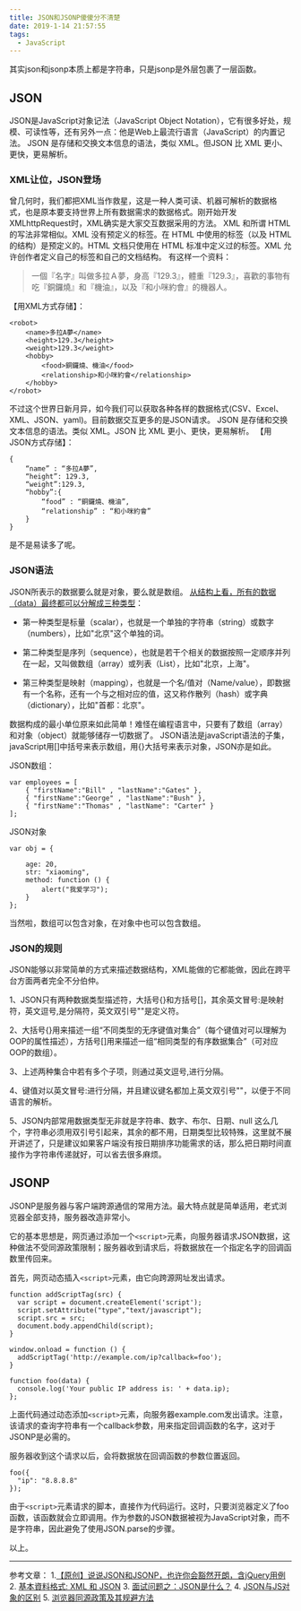 ```yaml
---
title: JSON和JSONP傻傻分不清楚
date: 2019-1-14 21:57:55
tags:
  - JavaScript
---
```


其实json和jsonp本质上都是字符串，只是jsonp是外层包裹了一层函数。

## JSON
JSON是JavaScript对象记法（JavaScript Object Notation），它有很多好处，规模、可读性等，还有另外一点：他是Web上最流行语言（JavaScript）的内置记法。
JSON 是存储和交换文本信息的语法，类似 XML。但JSON 比 XML 更小、更快，更易解析。

### XML让位，JSON登场
曾几何时，我们都把XML当作救星，这是一种人类可读、机器可解析的数据格式，也是原本要支持世界上所有数据需求的数据格式。刚开始开发XMLhttpRequest时，XML确实是大家交互数据采用的方法。
XML 和所谓 HTML 的写法非常相似。XML 没有预定义的标签。在 HTML 中使用的标签（以及 HTML 的结构）是预定义的。HTML 文档只使用在 HTML 标准中定义过的标签。XML 允许创作者定义自己的标签和自己的文档结构。
有这样一个资料：
> 一個『名字』叫做多拉Ａ夢，身高『129.3』，體重『129.3』，喜歡的事物有吃『銅鑼燒』和『機油』，以及『和小咪約會』的機器人。

【用XML方式存储】：
```
<robot>
	<name>多拉A夢</name>
	<height>129.3</height>
	<weight>129.3</weight>
	<hobby>
		<food>銅鑼燒、機油</food>
		<relationship>和小咪約會</relationship>
	</hobby>
</robot>
```

不过这个世界日新月异，如今我们可以获取各种各样的数据格式(CSV、Excel、XML、JSON、yaml)。目前数据交互更多的是JSON请求。
JSON 是存储和交换文本信息的语法。类似 XML。JSON 比 XML 更小、更快，更易解析。
【用JSON方式存储】：

```
{
	“name” : “多拉A夢”,
	“height”: 129.3,
	“weight”:129.3,
	“hobby”:{
		“food” : “銅鑼燒、機油”,
		“relationship” : “和小咪約會”
	}
}
```

是不是易读多了呢。
### JSON语法
JSON所表示的数据要么就是对象，要么就是数组。
[从结构上看，所有的数据（data）最终都可以分解成三种类型](http://www.ruanyifeng.com/blog/2009/05/data_types_and_json.html)：

- 第一种类型是标量（scalar），也就是一个单独的字符串（string）或数字（numbers），比如"北京"这个单独的词。

- 第二种类型是序列（sequence），也就是若干个相关的数据按照一定顺序并列在一起，又叫做数组（array）或列表（List），比如"北京，上海"。

- 第三种类型是映射（mapping），也就是一个名/值对（Name/value），即数据有一个名称，还有一个与之相对应的值，这又称作散列（hash）或字典（dictionary），比如"首都：北京"。

数据构成的最小单位原来如此简单！难怪在编程语言中，只要有了数组（array）和对象（object）就能够储存一切数据了。
JSON语法是javaScript语法的子集，javaScript用[]中括号来表示数组，用{}大括号来表示对象，JSON亦是如此。

JSON数组：
```
var employees = [
    { "firstName":"Bill" , "lastName":"Gates" },
    { "firstName":"George" , "lastName":"Bush" },
    { "firstName":"Thomas" , "lastName": "Carter" }
];
```
JSON对象
```
var obj = {

    age: 20,
    str: "xiaoming",
    method: function () {
        alert("我爱学习");
    }
};
```
当然啦，数组可以包含对象，在对象中也可以包含数组。
### JSON的规则
JSON能够以非常简单的方式来描述数据结构，XML能做的它都能做，因此在跨平台方面两者完全不分伯仲。

1、JSON只有两种数据类型描述符，大括号{}和方括号[]，其余英文冒号:是映射符，英文逗号,是分隔符，英文双引号""是定义符。

2、大括号{}用来描述一组“不同类型的无序键值对集合”（每个键值对可以理解为OOP的属性描述），方括号[]用来描述一组“相同类型的有序数据集合”（可对应OOP的数组）。

3、上述两种集合中若有多个子项，则通过英文逗号,进行分隔。

4、键值对以英文冒号:进行分隔，并且建议键名都加上英文双引号""，以便于不同语言的解析。

5、JSON内部常用数据类型无非就是字符串、数字、布尔、日期、null 这么几个，字符串必须用双引号引起来，其余的都不用，日期类型比较特殊，这里就不展开讲述了，只是建议如果客户端没有按日期排序功能需求的话，那么把日期时间直接作为字符串传递就好，可以省去很多麻烦。


## JSONP
JSONP是服务器与客户端跨源通信的常用方法。最大特点就是简单适用，老式浏览器全部支持，服务器改造非常小。

它的基本思想是，网页通过添加一个`<script>`元素，向服务器请求JSON数据，这种做法不受同源政策限制；服务器收到请求后，将数据放在一个指定名字的回调函数里传回来。

首先，网页动态插入`<script>`元素，由它向跨源网址发出请求。

```
function addScriptTag(src) {
  var script = document.createElement('script');
  script.setAttribute("type","text/javascript");
  script.src = src;
  document.body.appendChild(script);
}

window.onload = function () {
  addScriptTag('http://example.com/ip?callback=foo');
}

function foo(data) {
  console.log('Your public IP address is: ' + data.ip);
};
```
上面代码通过动态添加`<script>`元素，向服务器example.com发出请求。注意，该请求的查询字符串有一个callback参数，用来指定回调函数的名字，这对于JSONP是必需的。

服务器收到这个请求以后，会将数据放在回调函数的参数位置返回。

```
foo({
  "ip": "8.8.8.8"
});
```
由于`<script>`元素请求的脚本，直接作为代码运行。这时，只要浏览器定义了foo函数，该函数就会立即调用。作为参数的JSON数据被视为JavaScript对象，而不是字符串，因此避免了使用JSON.parse的步骤。

以上。

---
参考文章：
1.[【原创】说说JSON和JSONP，也许你会豁然开朗，含jQuery用例](https://www.cnblogs.com/dowinning/archive/2012/04/19/json-jsonp-jquery.html)
2. [基本資料格式: XML 和 JSON](https://ithelp.ithome.com.tw/articles/10203632?sc=iThelpR)
3. [面试问题之：JSON是什么？](https://blog.csdn.net/u011240877/article/details/46651249)
4. [JSON与JS对象的区别](https://blog.csdn.net/Yeoman92/article/details/54924930)
5. [浏览器同源政策及其规避方法](http://www.ruanyifeng.com/blog/2016/04/same-origin-policy.html)
